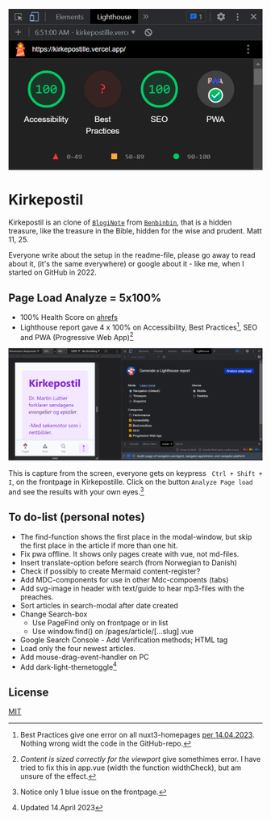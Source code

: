 ![Kirkepostil](https://raw.githubusercontent.com/lovkyndig/kirkepostille/main/public/images/100lighthouse.png)

# Kirkepostil
Kirkepostil is an clone of [`BlogiNote`](https://github.com/Benbinbin/BlogiNote) from [`Benbinbin`](https://github.com/Benbinbin), that is a hidden treasure, like the treasure in the Bible, hidden for the wise and prudent. Matt 11, 25.

Everyone write about the setup in the readme-file, please go away to read about it, (it's the same everywhere) or google about it - like me, when I started on GitHub in 2022.

## Page Load Analyze = 5x100%
- 100% Health Score on [ahrefs](https://app.ahrefs.com/)
- Lighthouse report gave 4 x 100% on Accessibility, Best Practices[^1], SEO and PWA (Progressive Web App)[^2]

![Lighthouse-Metrics](https://raw.githubusercontent.com/lovkyndig/kirkepostille/main/public/images/lighthouse.PNG)

This is  capture from the screen, everyone gets on keypress ` Ctrl + Shift + I`, on the frontpage in Kirkepostille. Click on the button `Analyze Page load` and see the results with your own eyes.[^3]

## To do-list (personal notes)
- The find-function shows the first place in the modal-window, but skip the first place in the article if more than one hit.
- Fix pwa offline. It shows only pages create with vue, not md-files.
- Insert translate-option before search (from Norwegian to Danish)
- Check if possibly to create Mermaid content-register?
- Add MDC-components for use in other Mdc-compoents (tabs)
- Add svg-image in header with text/guide to hear mp3-files with the preaches.
- Sort articles in search-modal after date created
- Change Search-box
  - Use PageFind only on frontpage or in list
  - Use window.find() on /pages/article/[...slug].vue
- Google Search Console - Add Verification methods; HTML tag
- Load only the four newest articles.
- Add mouse-drag-event-handler on PC
- Add dark-light-themetoggle[^4]

## License
[MIT](./LICENSE)

[^1]: Best Practices give one error on all nuxt3-homepages [per 14.04.2023](https://github.com/nuxt/nuxt/discussions/20262). Nothing wrong widt the code in the GitHub-repo.
[^2]: _Content is sized correctly for the viewport_ give somethimes error. I have tried to fix this in app.vue (width the function widthCheck), but am unsure of the effect.
[^3]: Notice only 1 blue issue on the frontpage.
[^4]: Updated 14.April 2023